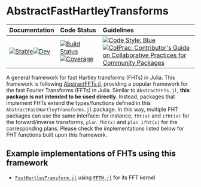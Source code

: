# AbstractFastHartleyTransforms
| Documentation | Code Status | Guidelines |
| :------- | :------ | :------ |
| [![Stable](https://img.shields.io/badge/docs-stable-blue.svg)](https://EHTJulia.github.io/AbstractFastHartleyTransforms.jl/stable/)[![Dev](https://img.shields.io/badge/docs-dev-blue.svg)](https://EHTJulia.github.io/AbstractFastHartleyTransforms.jl/dev/) | [![Build Status](https://github.com/EHTJulia/AbstractFastHartleyTransforms.jl/actions/workflows/CI.yml/badge.svg?branch=main)](https://github.com/EHTJulia/AbstractFastHartleyTransforms.jl/actions/workflows/CI.yml?query=branch%3Amain)[![Coverage](https://codecov.io/gh/EHTJulia/AbstractFastHartleyTransforms.jl/branch/main/graph/badge.svg)](https://codecov.io/gh/EHTJulia/AbstractFastHartleyTransforms.jl) | [![Code Style: Blue](https://img.shields.io/badge/code%20style-blue-4495d1.svg)](https://github.com/invenia/BlueStyle)[![ColPrac: Contributor's Guide on Collaborative Practices for Community Packages](https://img.shields.io/badge/ColPrac-Contributor's%20Guide-blueviolet)](https://github.com/SciML/ColPrac) |


A general framework for fast Hartley transforms (FHTs) in Julia. This framework is following [AbstractFFTs.jl](https://github.com/JuliaMath/AbstractFFTs.jl), providing a popular framework for the fast Fourier Transforms (FFTs) in Julia. Similar to `AbstractFFTs.jl`, **this package is not intended to be used directly**. Instead, packages that implement FHTs extend the types/functions defined in this `AbstractFastHartleyTransforms.jl` package. In this way, multiple FHT packages can use the same interface: for instance, `fht(x)` and `ifht(x)` for the forward/inverse transforms, `plan_fht(x)` and `plan_ifht(x)` for the corresponding plans. Please check the implementations listed below for FHT functions built upon this framework.



## Example implementations of FHTs using this framework
- [`FastHartleyTransform.jl`](https://github.com/EHTJulia/FastHartleyTransform.jl) using [`FFTW.jl`](https://github.com/JuliaMath/FFTW.jl) for its FFT kernel
